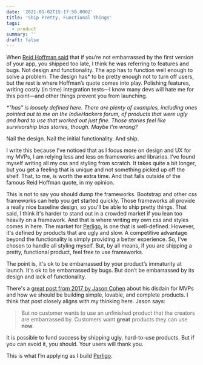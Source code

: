 ```yaml
---
date: '2021-01-02T15:17:58.000Z'
title: 'Ship Pretty, Functional Things'
tags:
  - product
summary: ''
draft: false
---
```



When [Reid Hoffman said](<https://www.businessinsider.com/the-iterate-fast-and-release-often-philosophy-of-entrepreneurship-2009-11>) that if you’re not embarrassed by the first version of your app, you shipped too late, I think he was referring to features and bugs. Not design and functionality. The app has to function well enough to solve a problem. The design has\* to be pretty enough not to turn off users, but the rest is where Hoffman’s quote comes into play. Polishing features, writing costly (in time) integration tests—I know many devs will hate me for this point—and other things prevent you from launching.

*\*"has" is loosely defined here. There are plenty of examples, including ones pointed out to me on the IndieHackers forum, of products that were ugly and hard to use that worked out just fine. Those stories feel like survivorship bias stories, though. Maybe I'm wrong?*

Nail the design. Nail the initial functionality. And ship.

I write this because I’ve noticed that as I focus more on design and UX for my MVPs, I am relying less and less on frameworks and libraries. I’ve found myself writing all my css and styling from scratch. It takes quite a bit longer, but you get a feeling that is unique and not something picked up off the shelf. That, to me, is worth the extra time. And that falls outside of the famous Reid Hoffman quote, in my opinion.

This is not to say you should dump the frameworks. Bootstrap and other css frameworks can help you get started quickly. Those frameworks all provide a really nice baseline design, so you'll be able to ship pretty things. That said, I think it's harder to stand out in a crowded market if you lean too heavily on a framework. And that is where writing my own css and styles comes in here. The market for [Perligo](<https://perligo.io>), is one that is well-defined. However, it's defined by products that are ugly and slow. A competitive advantage beyond the functionality is simply providing a better experience. So, I've chosen to handle all styling myself. But, by all means, if you are shipping a pretty, functional product, feel free to use frameworks.

The point is, it's ok to be embarrassed by your product’s immaturity at launch. It's ok to be embarrassed by bugs. But don’t be embarrassed by its design and lack of functionality.

There's a [great post from 2017 by Jason Cohen](<https://blog.asmartbear.com/slc.html>) about his disdain for MVPs and how we should be building simple, lovable, and complete products. I think that post closely aligns with my thinking here. Jason says:

> But no customer wants to use an unfinished product that the creators are embarrassed by. Customers want **great** products they can use **now**.

It is possible to fund success by shipping ugly, hard-to-use products. But if you can avoid it, you should. Your users will thank you.

This is what I’m applying as I build [Perligo](<https://perligo.io/>).


  
